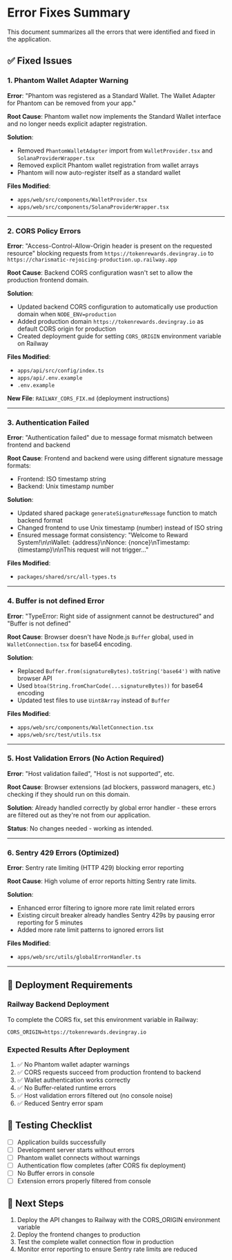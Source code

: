 # Error Fixes Summary

This document summarizes all the errors that were identified and fixed in the application.

## ✅ Fixed Issues

### 1. Phantom Wallet Adapter Warning

**Error**: "Phantom was registered as a Standard Wallet. The Wallet Adapter for Phantom can be removed from your app."

**Root Cause**: Phantom wallet now implements the Standard Wallet interface and no longer needs explicit adapter registration.

**Solution**:

- Removed `PhantomWalletAdapter` import from `WalletProvider.tsx` and `SolanaProviderWrapper.tsx`
- Removed explicit Phantom wallet registration from wallet arrays
- Phantom will now auto-register itself as a standard wallet

**Files Modified**:

- `apps/web/src/components/WalletProvider.tsx`
- `apps/web/src/components/SolanaProviderWrapper.tsx`

---

### 2. CORS Policy Errors

**Error**: "Access-Control-Allow-Origin header is present on the requested resource" blocking requests from `https://tokenrewards.devingray.io` to `https://charismatic-rejoicing-production.up.railway.app`

**Root Cause**: Backend CORS configuration wasn't set to allow the production frontend domain.

**Solution**:

- Updated backend CORS configuration to automatically use production domain when `NODE_ENV=production`
- Added production domain `https://tokenrewards.devingray.io` as default CORS origin for production
- Created deployment guide for setting `CORS_ORIGIN` environment variable on Railway

**Files Modified**:

- `apps/api/src/config/index.ts`
- `apps/api/.env.example`
- `.env.example`

**New File**: `RAILWAY_CORS_FIX.md` (deployment instructions)

---

### 3. Authentication Failed

**Error**: "Authentication failed" due to message format mismatch between frontend and backend

**Root Cause**: Frontend and backend were using different signature message formats:

- Frontend: ISO timestamp string
- Backend: Unix timestamp number

**Solution**:

- Updated shared package `generateSignatureMessage` function to match backend format
- Changed frontend to use Unix timestamp (number) instead of ISO string
- Ensured message format consistency: "Welcome to Reward System!\n\nWallet: {address}\nNonce: {nonce}\nTimestamp: {timestamp}\n\nThis request will not trigger..."

**Files Modified**:

- `packages/shared/src/all-types.ts`

---

### 4. Buffer is not defined Error

**Error**: "TypeError: Right side of assignment cannot be destructured" and "Buffer is not defined"

**Root Cause**: Browser doesn't have Node.js `Buffer` global, used in `WalletConnection.tsx` for base64 encoding.

**Solution**:

- Replaced `Buffer.from(signatureBytes).toString('base64')` with native browser API
- Used `btoa(String.fromCharCode(...signatureBytes))` for base64 encoding
- Updated test files to use `Uint8Array` instead of `Buffer`

**Files Modified**:

- `apps/web/src/components/WalletConnection.tsx`
- `apps/web/src/test/utils.tsx`

---

### 5. Host Validation Errors (No Action Required)

**Error**: "Host validation failed", "Host is not supported", etc.

**Root Cause**: Browser extensions (ad blockers, password managers, etc.) checking if they should run on this domain.

**Solution**: Already handled correctly by global error handler - these errors are filtered out as they're not from our application.

**Status**: No changes needed - working as intended.

---

### 6. Sentry 429 Errors (Optimized)

**Error**: Sentry rate limiting (HTTP 429) blocking error reporting

**Root Cause**: High volume of error reports hitting Sentry rate limits.

**Solution**:

- Enhanced error filtering to ignore more rate limit related errors
- Existing circuit breaker already handles Sentry 429s by pausing error reporting for 5 minutes
- Added more rate limit patterns to ignored errors list

**Files Modified**:

- `apps/web/src/utils/globalErrorHandler.ts`

---

## 🚀 Deployment Requirements

### Railway Backend Deployment

To complete the CORS fix, set this environment variable in Railway:

```
CORS_ORIGIN=https://tokenrewards.devingray.io
```

### Expected Results After Deployment

1. ✅ No Phantom wallet adapter warnings
2. ✅ CORS requests succeed from production frontend to backend
3. ✅ Wallet authentication works correctly
4. ✅ No Buffer-related runtime errors
5. ✅ Host validation errors filtered out (no console noise)
6. ✅ Reduced Sentry error spam

## 🧪 Testing Checklist

- [ ] Application builds successfully
- [ ] Development server starts without errors
- [ ] Phantom wallet connects without warnings
- [ ] Authentication flow completes (after CORS fix deployment)
- [ ] No Buffer errors in console
- [ ] Extension errors properly filtered from console

## 📝 Next Steps

1. Deploy the API changes to Railway with the CORS_ORIGIN environment variable
2. Deploy the frontend changes to production
3. Test the complete wallet connection flow in production
4. Monitor error reporting to ensure Sentry rate limits are reduced
